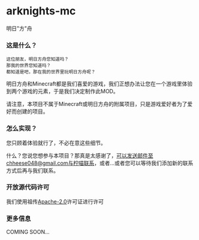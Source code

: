 # arknights-mc

明日"方"舟

### 这是什么？

    这位朋友，明日方舟您知道吗？
    那我的世界您知道吗？
    都知道是吧，那在我的世界里玩明日方舟呢？

明日方舟和Minecraft都是我们喜爱的游戏，我们正想办法让您在一个游戏里体验到两个游戏的元素，于是我们决定制作此MOD。

请注意，本项目不属于Minecraft或明日方舟的附属项目，只是游戏爱好者为了爱好而创建的项目。

### 怎么实现？

您只顾着体验就行了，不必在意这些细节。

什么？您说您想参与本项目？那真是太感谢了，可以发送邮件至chheese048@gmail.com与柠喵联系，或者...或者您可以等待我们添加新的联系方式后再与我们联系。

### 开放源代码许可

我们使用祖传[Apache-2.0](LICENSE)许可证进行许可

### 更多信息

COMING SOON...